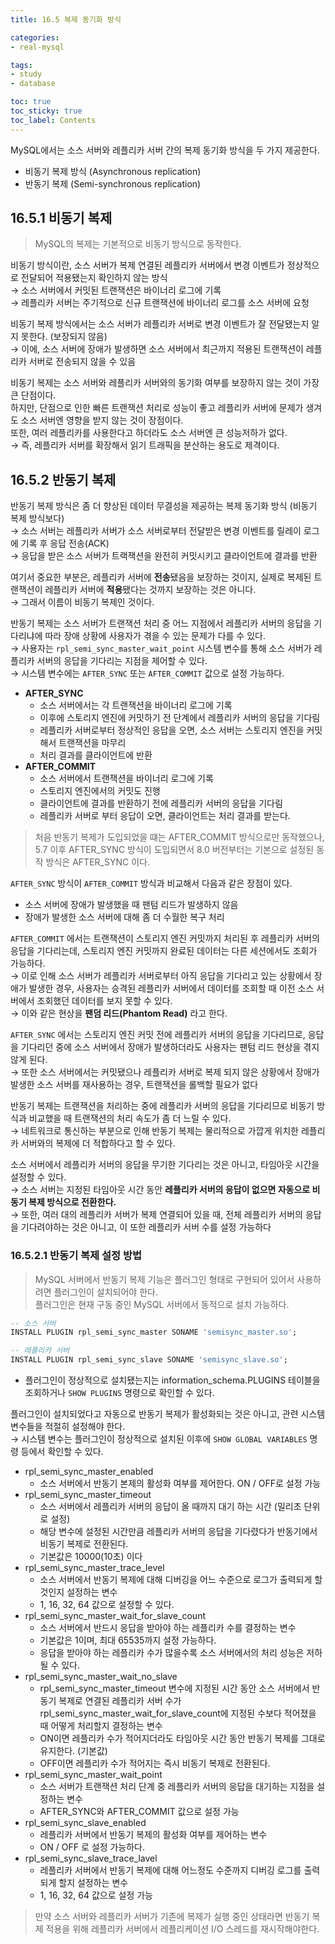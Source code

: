 ```yaml
---
title: 16.5 복제 동기화 방식

categories:
- real-mysql

tags:
- study
- database

toc: true
toc_sticky: true
toc_label: Contents
---
```


MySQL에서는 소스 서버와 레플리카 서버 간의 복제 동기화 방식을 두 가지 제공한다.
- 비동기 복제 방식 (Asynchronous replication)
- 반동기 복제 (Semi-synchronous replication)

## 16.5.1 비동기 복제
> MySQL의 복제는 기본적으로 비동기 방식으로 동작한다.

비동기 방식이란, 소스 서버가 복제 연결된 레플리카 서버에서 변경 이벤트가 정상적으로 전달되어 적용됐는지 확인하지 않는 방식  
→ 소스 서버에서 커밋된 트랜잭션은 바이너리 로그에 기록  
→ 레플리카 서버는 주기적으로 신규 트랜잭션에 바이너리 로그를 소스 서버에 요청

비동기 복제 방식에서는 소스 서버가 레플리카 서버로 변경 이벤트가 잘 전달됐는지 알지 못한다. (보장되지 않음)  
→ 이에, 소스 서버에 장애가 발생하면 소스 서버에서 최근까지 적용된 트랜잭션이 레플리카 서버로 전송되지 않을 수 있음

비동기 복제는 소스 서버와 레플리카 서버와의 동기화 여부를 보장하지 않는 것이 가장 큰 단점이다.  
하지만, 단점으로 인한 빠른 트랜잭션 처리로 성능이 좋고 레플리카 서버에 문제가 생겨도 소스 서버엔 영향을 받지 않는 것이 장점이다.  
또한, 여러 레플리카를 사용한다고 하더라도 소스 서버엔 큰 성능저하가 없다.  
→ 즉, 레플리카 서버를 확장해서 읽기 트래픽을 분산하는 용도로 제격이다.

## 16.5.2 반동기 복제
반동기 복제 방식은 좀 더 향상된 데이터 무결성을 제공하는 복제 동기화 방식 (비동기 복제 방식보다)  
→ 소스 서버는 레플리카 서버가 소스 서버로부터 전달받은 변경 이벤트를 릴레이 로그에 기록 후 응답 전송(ACK)  
→ 응답을 받은 소스 서버가 트랙잭션을 완전히 커밋시키고 클라이언트에 결과를 반환

여기서 중요한 부분은, 레플리카 서버에 **전송**됐음을 보장하는 것이지, 실제로 복제된 트랜잭션이 레플리카 서버에 **적용**됐다는 것까지 보장하는 것은 아니다.  
→ 그래서 이름이 비동기 복제인 것이다.

반동기 복제는 소스 서버가 트랜잭션 처리 중 어느 지점에서 레플리카 서버의 응답을 기다리냐에 따라 장애 상황에 사용자가 겪을 수 있는 문제가 다를 수 있다.  
→ 사용자는 `rpl_semi_sync_master_wait_point` 시스템 변수를 통해 소스 서버가 레플리카 서버의 응답을 기다리는 지점을 제어할 수 있다.  
→ 시스템 변수에는 `AFTER_SYNC` 또는 `AFTER_COMMIT` 값으로 설정 가능하다.
- **AFTER_SYNC**
    - 소스 서버에서는 각 트랜잭션을 바이너리 로그에 기록
    - 이후에 스토리지 엔진에 커밋하기 전 단계에서 레플리카 서버의 응답을 기다림
    - 레플리카 서버로부터 정상적인 응답을 오면, 소스 서버는 스토리지 엔진을 커밋해서 트랜잭션을 마무리
    - 처리 결과를 클라이언트에 반환
- **AFTER_COMMIT**
    - 소스 서버에서 트랜잭션을 바이너리 로그에 기록
    - 스토리지 엔진에서의 커밋도 진행
    - 클라이언트에 결과를 반환하기 전에 레플리카 서버의 응답을 기다림
    - 레플리카 서버로 부터 응답이 오면, 클라이언트는 처리 결과를 받는다.

> 처음 반동기 복제가 도입되었을 떄는 AFTER_COMMIT 방식으로만 동작했으나, 5.7 이후 AFTER_SYNC 방식이 도입되면서 8.0 버전부터는 기본으로 설정된 동작 방식은 AFTER_SYNC 이다.

`AFTER_SYNC` 방식이 `AFTER_COMMIT` 방식과 비교해서 다음과 같은 장점이 있다.
- 소스 서버에 장애가 발생했을 때 팬텀 리드가 발생하지 않음
- 장애가 발생한 소스 서버에 대해 좀 더 수월한 복구 처리

`AFTER_COMMIT` 에서는 트랜잭션이 스토리지 엔진 커밋까지 처리된 후 레플리카 서버의 응답을 기다리는데, 스토리지 엔진 커밋까지 완료된 데이터는 다른 세션에서도 조회가 가능하다.  
→ 이로 인해 소스 서버가 레플리카 서버로부터 아직 응답을 기다리고 있는 상황에서 장애가 발생한 경우, 사용자는 승격된 레플리카 서버에서 데이터를 조회할 때 이전 소스 서버에서 조회했던 데이터를 보지 못할 수 있다.  
→ 이와 같은 현상을 **팬덤 리드(Phantom Read)** 라고 한다.

`AFTER_SYNC` 에서는 스토리지 엔진 커밋 전에 레플리카 서버의 응답을 기다리므로, 응답을 기다리던 중에 소스 서버에서 장애가 발생하더라도 사용자는 팬텀 리드 현상을 겪지 않게 된다.  
→ 또한 소스 서버에서는 커밋됐으나 레플리카 서버로 복제 되지 않은 상황에서 장애가 발생한 소스 서버를 재사용하는 경우, 트랜잭션을 롤백할 필요가 없다

반동기 복제는 트랜잭션을 처리하는 중에 레플리카 서버의 응답을 기다리므로 비동기 방식과 비교했을 때 트랜잭션의 처리 속도가 좀 더 느릴 수 있다.  
→ 네트워크로 통신하는 부분으로 인해 반동기 복제는 물리적으로 가깝게 위치한 레플리카 서버와의 복제에 더 적합하다고 할 수 있다.

소스 서버에서 레플리카 서버의 응답을 무기한 기다리는 것은 아니고, 타임아웃 시간을 설정할 수 있다.  
→ 소스 서버는 지정된 타임아웃 시간 동안 **레플리카 서버의 응답이 없으면 자동으로 비동기 복제 방식으로 전환한다.**  
→ 또한, 여러 대의 레플리카 서버가 복제 연결되어 있을 때, 전체 레플리카 서버의 응답을 기다려야하는 것은 아니고, 이 또한 레플리카 서버 수를 설정 가능하다

### 16.5.2.1 반동기 복제 설정 방법
> MySQL 서버에서 반동기 복제 기능은 플러그인 형태로 구현되어 있어서 사용하려면 플러그인이 설치되어야 한다.  
> 플러그인은 현재 구동 중인 MySQL 서버에서 동적으로 설치 가능하다.

```sql
-- 소스 서버
INSTALL PLUGIN rpl_semi_sync_master SONAME 'semisync_master.so';

-- 레플리카 서버
INSTALL PLUGIN rpl_semi_sync_slave SONAME 'semisync_slave.so';
```
- 플러그인이 정상적으로 설치됐는지는 information_schema.PLUGINS 테이블을 조회하거나 `SHOW PLUGINS` 명령으로 확인할 수 있다.

플러그인이 설치되었다고 자동으로 반동기 복제가 활성화되는 것은 아니고, 관련 시스템 변수들을 적절히 설정해야 한다.  
→ 시스템 변수는 플러그인이 정상적으로 설치된 이후에 `SHOW GLOBAL VARIABLES` 명령 등에서 확인할 수 있다.
- rpl_semi_sync_master_enabled
    - 소스 서버에서 반동기 본제의 활성화 여부를 제어한다. ON / OFF로 설정 가능
- rpl_semi_sync_master_timeout
    - 소스 서버에서 레플리카 서버의 응답이 올 때까지 대기 하는 시간 (밀리초 단위로 설정)
    - 해당 변수에 설정된 시간만큼 레플리카 서버의 응답을 기다렸다가 반동기에서 비동기 복제로 전환된다.
    - 기본값은 10000(10초) 이다
- rpl_semi_sync_master_trace_level
    - 소스 서버에서 반동기 복제에 대해 디버깅을 어느 수준으로 로그가 출력되게 할 것인지 설정하는 변수
    - 1, 16, 32, 64 값으로 설정할 수 있다.
- rpl_semi_sync_master_wait_for_slave_count
    - 소스 서버에서 반드시 응답을 받아야 하는 레플리카 수를 결정하는 변수
    - 기본값은 1이며, 최대 65535까지 설정 가능하다.
    - 응답을 받아야 하는 레플리카 수가 많을수록 소스 서버에서의 처리 성능은 저하될 수 있다.
- rpl_semi_sync_master_wait_no_slave
    - rpl_semi_sync_master_timeout 변수에 지정된 시간 동안 소스 서버에서 반동기 복제로 연결된 레플리카 서버 수가 rpl_semi_sync_master_wait_for_slave_count에 지정된 수보다 적어졌을 때 어떻게 처리할지 결정하는 변수
    - ON이면 레플리카 수가 적어지더라도 타임아웃 시간 동안 반동기 복제를 그대로 유지한다. (기본값)
    - OFF이면 레플리카 수가 적어지는 즉시 비동기 복제로 전환된다.
- rpl_semi_sync_master_wait_point
    - 소스 서버가 트랜잭션 처리 단계 중 레플리카 서버의 응답을 대기하는 지점을 설정하는 변수
    - AFTER_SYNC와 AFTER_COMMIT 값으로 설정 가능
- rpl_semi_sync_slave_enabled
    - 레플리카 서버에서 반동기 복제의 활성화 여부를 제어하는 변수
    - ON / OFF 로 설정 가능하다.
- rpl_semi_sync_slave_trace_lavel
    - 레플리카 서버에서 반동기 복제에 대해 어느정도 수준까지 디버깅 로그를 출력되게 할지 설정하는 변수
    - 1, 16, 32, 64 값으로 설정 가능

> 만약 소스 서버와 레플리카 서버가 기존에 복제가 실행 중인 상태라면 반동기 복제 적용을 위해 레플리카 서버에서 레플리케이션 I/O 스레드를 재시작해야한다.
